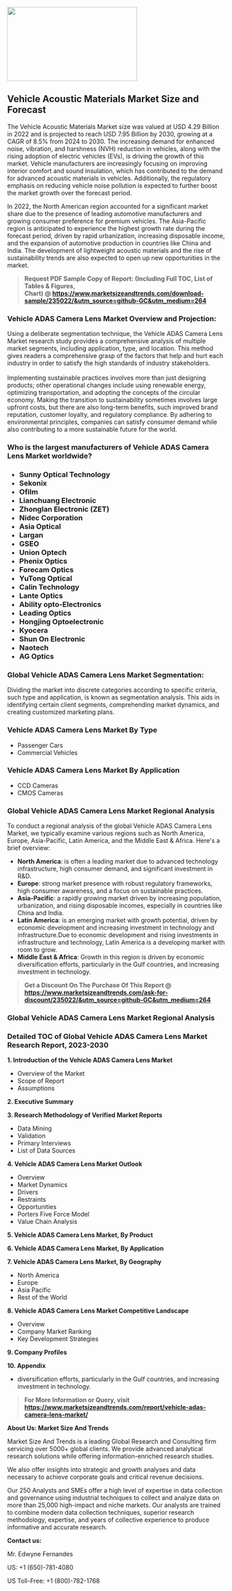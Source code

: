 <p><img class="alignnone size-medium wp-image-20088" src="https://ffe5etoiles.com/wp-content/uploads/2024/12/MST1-300x171.png" alt="" width="300" height="171" /></p><h2>Vehicle Acoustic Materials Market Size and Forecast</h2><p>The Vehicle Acoustic Materials Market size was valued at USD 4.29 Billion in 2022 and is projected to reach USD 7.95 Billion by 2030, growing at a CAGR of 8.5% from 2024 to 2030. The increasing demand for enhanced noise, vibration, and harshness (NVH) reduction in vehicles, along with the rising adoption of electric vehicles (EVs), is driving the growth of this market. Vehicle manufacturers are increasingly focusing on improving interior comfort and sound insulation, which has contributed to the demand for advanced acoustic materials in vehicles. Additionally, the regulatory emphasis on reducing vehicle noise pollution is expected to further boost the market growth over the forecast period.</p><p>In 2022, the North American region accounted for a significant market share due to the presence of leading automotive manufacturers and growing consumer preference for premium vehicles. The Asia-Pacific region is anticipated to experience the highest growth rate during the forecast period, driven by rapid urbanization, increasing disposable income, and the expansion of automotive production in countries like China and India. The development of lightweight acoustic materials and the rise of sustainability trends are also expected to open up new opportunities in the market.</p></p><blockquote id="" class=""><strong>Request PDF Sample Copy of Report: (Including Full TOC, List of Tables &amp; Figures, Chart)&nbsp;@&nbsp;<strong><a href="https://www.marketsizeandtrends.com/download-sample/235022/&utm_source=github-GC&utm_medium=264" target="_blank">https://www.marketsizeandtrends.com/download-sample/235022/&utm_source=github-GC&utm_medium=264</a></strong></strong></blockquote><h3 id="" class="">Vehicle ADAS Camera Lens Market&nbsp;Overview and Projection:</h3><p id="" class="">Using a deliberate segmentation technique, the Vehicle ADAS Camera Lens Market research study provides a comprehensive analysis of multiple market segments, including application, type, and location. This method gives readers a comprehensive grasp of the factors that help and hurt each industry in order to satisfy the high standards of industry stakeholders. <br /> <br />Implementing sustainable practices involves more than just designing products; other operational changes include using renewable energy, optimizing transportation, and adopting the concepts of the circular economy. Making the transition to sustainability sometimes involves large upfront costs, but there are also long-term benefits, such improved brand reputation, customer loyalty, and regulatory compliance. By adhering to environmental principles, companies can satisfy consumer demand while also contributing to a more sustainable future for the world.</p><h3 id="" class="">Who is the largest manufacturers of&nbsp;Vehicle ADAS Camera Lens Market worldwide?</h3><h3 class=""><p><ul><li>Sunny Optical Technology </li><li> Sekonix </li><li> Ofilm </li><li> Lianchuang Electronic </li><li> Zhonglan Electronic (ZET) </li><li> Nidec Corporation </li><li> Asia Optical </li><li> Largan </li><li> GSEO </li><li> Union Optech </li><li> Phenix Optics </li><li> Forecam Optics </li><li> YuTong Optical </li><li> Calin Technology </li><li> Lante Optics </li><li> Ability opto-Electronics </li><li> Leading Optics </li><li> Hongjing Optoelectronic </li><li> Kyocera </li><li> Shun On Electronic </li><li> Naotech </li><li> AG Optics</li></ul></p></h3><h3 id="" class="">Global&nbsp;Vehicle ADAS Camera Lens Market Segmentation:</h3><p id="" class="">Dividing the market into discrete categories according to specific criteria, such type and application, is known as segmentation analysis. This aids in identifying certain client segments, comprehending market dynamics, and creating customized marketing plans.</p><h3 id="" class="">Vehicle ADAS Camera Lens Market&nbsp;By Type</h3><p><p><ul><li>Passenger Cars</li><li> Commercial Vehicles</p></li></ul></p></p><h3 id="" class="">Vehicle ADAS Camera Lens Market&nbsp;By Application</h3><p class=""><p><ul><li>CCD Cameras</li><li> CMOS Cameras</li></ul></p></p><h3 id="" class="">Global Vehicle ADAS Camera Lens Market Regional Analysis</h3><p id="" class="">To conduct a regional analysis of the global Vehicle ADAS Camera Lens Market, we typically examine various regions such as North America, Europe, Asia-Pacific, Latin America, and the Middle East &amp; Africa. Here's a brief overview:</p><ul><li><strong>North America</strong>: is often a leading market due to advanced technology infrastructure, high consumer demand, and significant investment in R&amp;D.</li><li><strong>Europe</strong>: strong market presence with robust regulatory frameworks, high consumer awareness, and a focus on sustainable practices.</li><li><strong>Asia-Pacific</strong>: a rapidly growing market driven by increasing population, urbanization, and rising disposable incomes, especially in countries like China and India.</li><li><strong>Latin America</strong>: is an emerging market with growth potential, driven by economic development and increasing investment in technology and infrastructure.Due to economic development and rising investments in infrastructure and technology, Latin America is a developing market with room to grow.</li><li><strong>Middle East &amp; Africa</strong>: Growth in this region is driven by economic diversification efforts, particularly in the Gulf countries, and increasing investment in technology.</li></ul><blockquote id="" class=""><strong>Get a Discount On The Purchase Of This Report @ <strong><a href="https://www.marketsizeandtrends.com/ask-for-discount/235022/&utm_source=github-GC&utm_medium=264" target="_blank">https://www.marketsizeandtrends.com/ask-for-discount/235022/&utm_source=github-GC&utm_medium=264</a></strong></strong></blockquote><h3 id="" class="">Global Vehicle ADAS Camera Lens Market Regional Analysis</h3><h3 id="" class="">Detailed TOC of Global Vehicle ADAS Camera Lens Market Research Report, 2023-2030</h3><p id="" class=""><strong>1. Introduction of the Vehicle ADAS Camera Lens Market</strong></p><ul><li>Overview of the Market</li><li>Scope of Report</li><li>Assumptions</li></ul><p id="" class=""><strong>2. Executive Summary</strong></p><p id="" class=""><strong>3. Research Methodology of Verified Market Reports</strong></p><ul><li>Data Mining</li><li>Validation</li><li>Primary Interviews</li><li>List of Data Sources</li></ul><p id="" class=""><strong>4. Vehicle ADAS Camera Lens Market Outlook</strong></p><ul><li>Overview</li><li>Market Dynamics</li><li>Drivers</li><li>Restraints</li><li>Opportunities</li><li>Porters Five Force Model</li><li>Value Chain Analysis</li></ul><p id="" class=""><strong>5. Vehicle ADAS Camera Lens Market, By Product</strong></p><p id="" class=""><strong>6. Vehicle ADAS Camera Lens Market, By Application</strong></p><p id="" class=""><strong>7. Vehicle ADAS Camera Lens Market, By Geography</strong></p><ul><li>North America</li><li>Europe</li><li>Asia Pacific</li><li>Rest of the World</li></ul><p id="" class=""><strong>8. Vehicle ADAS Camera Lens Market Competitive Landscape</strong></p><ul><li>Overview</li><li>Company Market Ranking</li><li>Key Development Strategies</li></ul><p id="" class=""><strong>9. Company Profiles</strong></p><p id="" class=""><strong>10. Appendix</strong></p><ul><li>diversification efforts, particularly in the Gulf countries, and increasing investment in technology.</li></ul><blockquote id="" class=""><strong>For More Information or Query, visit <strong><strong><a href="https://www.marketsizeandtrends.com/report/vehicle-adas-camera-lens-market/" target="_blank">https://www.marketsizeandtrends.com/report/vehicle-adas-camera-lens-market/</a></strong></strong></strong></blockquote><p id="" class=""><strong>About Us: Market Size And Trends</strong></p><p id="" class="">Market Size And Trends is a leading Global Research and Consulting firm servicing over 5000+ global clients. We provide advanced analytical research solutions while offering information-enriched research studies.</p><p id="" class="">We also offer insights into strategic and growth analyses and data necessary to achieve corporate goals and critical revenue decisions.</p><p id="" class="">Our 250 Analysts and SMEs offer a high level of expertise in data collection and governance using industrial techniques to collect and analyze data on more than 25,000 high-impact and niche markets. Our analysts are trained to combine modern data collection techniques, superior research methodology, expertise, and years of collective experience to produce informative and accurate research.</p><p id="" class=""><strong>Contact us:</strong></p><p id="" class="">Mr. Edwyne Fernandes</p><p id="" class="">US: +1 (650)-781-4080</p><p id="" class="">US Toll-Free: +1 (800)-782-1768</p>
